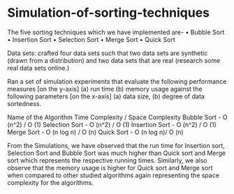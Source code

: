 # Simulation-of-sorting-techniques

 The five sorting techniques which we have implemented are-
• Bubble Sort
• Insertion Sort
• Selection Sort
• Merge Sort
• Quick Sort

Data sets: crafted four data sets such that two data sets are synthetic (drawn from a distribution) and two data sets that are real (research some real data sets online.)  

Ran a set of simulation experiments that evaluate the following performance measures [on the y-axis] (a) run time (b) memory usage against the following parameters [on the x-axis] (a) data size, (b) degree of data sortedness.

Name of the Algorithm    Time Complexity / Space Complexity
Bubble Sort           -        O (n^2) / O (1)
Selection Sort        -        O (n^2) / O (1)
Insertion Sort        -        O (n^2) / O (1)
Merge Sort            -        O (n log n) / O (n)
Quick Sort            -        O (n log n)/ O (n)

From the Simulations, we have observed that the run time for Insertion sort, Selection Sort and Bubble Sort was much higher than
Quick sort and Merge sort which represents the respective running times. Similarly, we also observe that the memory usage is
higher for Quick sort and Merge sort when compared to other studied algorithms again representing the space complexity for the
algorithms.

